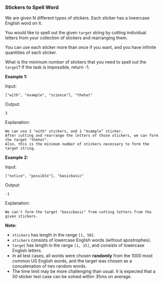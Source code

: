 ### Stickers to Spell Word

We are given N different types of stickers. Each sticker has a lowercase English word on it.

You would like to spell out the given `target` string by cutting individual letters from your collection of stickers and rearranging them.

You can use each sticker more than once if you want, and you have infinite quantities of each sticker.

What is the minimum number of stickers that you need to spell out the `target`? If the task is impossible, return -1.

**Example 1:**

Input:

    ["with", "example", "science"], "thehat"

Output:

    3

Explanation:

    We can use 2 "with" stickers, and 1 "example" sticker.
    After cutting and rearrange the letters of those stickers, we can form the target "thehat".
    Also, this is the minimum number of stickers necessary to form the target string.

**Example 2:**

Input:

    ["notice", "possible"], "basicbasic"

Output:

    -1

Explanation:

    We can't form the target "basicbasic" from cutting letters from the given stickers.

**Note:**

-   `stickers` has length in the range `[1, 50]`.
-   `stickers` consists of lowercase English words (without apostrophes).
-   `target` has length in the range `[1, 15]`, and consists of lowercase English letters.
-   In all test cases, all words were chosen __randomly__ from the 1000 most common US English words, and the target was chosen as a concatenation of two random words.
-   The time limit may be more challenging than usual. It is expected that a 50 sticker test case can be solved within 35ms on average.
